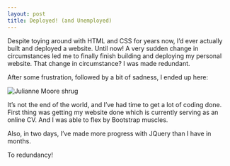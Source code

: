 ```yaml
---
layout: post
title: Deployed! (and Unemployed)
---
```


Despite toying around with HTML and CSS for years now, I’d ever actually built and deployed a website. Until now! A very sudden change in circumstances led me to finally finish building and deploying my personal website. That change in circumstance? I was made redundant.

After some frustration, followed by a bit of sadness, I ended up here:

![Julianne Moore shrug](https://media.giphy.com/media/1MDV8tmNTEgb6/giphy.gif "Julianne Moore shrug")


It’s not the end of the world, and I’ve had time to get a lot of coding done. First thing was getting my website done which is currently serving as an online CV. And I was able to flex by Bootstrap muscles.

Also, in two days, I’ve made more progress with JQuery than I have in months.

To redundancy!

